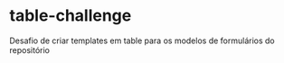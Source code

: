 # table-challenge
Desafio de criar templates em table para os modelos de formulários do repositório
